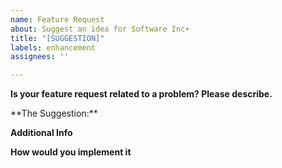 ```yaml
---
name: Feature Request
about: Suggest an idea for Software Inc+
title: "[SUGGESTION]"
labels: enhancement
assignees: ''

---
```


<!-- PLEASE CHECK IF YOUR FEATURE IS ALREADY LISTED ON THE TRELLO, THANKS -CAL -->
<!-- https://trello.com/c/Rq9zpUSN/23-software-inc-beta-3 -->

**Is your feature request related to a problem? Please describe.**
<!-- you can remove this section if it is not --!>

**The Suggestion:**
<!-- Put your suggestion here in the highest level of detail as possible, add examples, crappy drawings to explain, roam wild! But at least make it readable and understandable! And most importantly, CHECK IF IT HAS BEEN SUGGESTED BEFORE OR IS ALREADY IN SOFTWARE INC+ -->

**Additional Info**
<!-- Anything else you want to tell us about this idea? -->

**How would you implement it**
<!-- If you have experience with modding Software Inc. use this space for Tyd/SIPL/C# sippets with the feature. USE A CODE BLOCK -->

